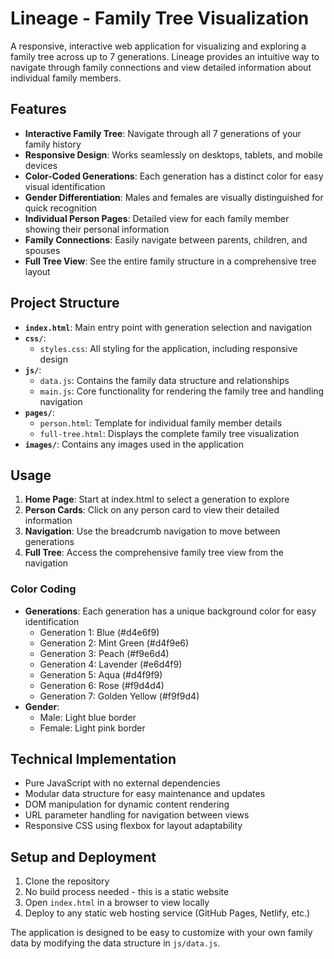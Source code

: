 # Lineage - Family Tree Visualization

A responsive, interactive web application for visualizing and exploring a family tree across up to 7 generations. Lineage provides an intuitive way to navigate through family connections and view detailed information about individual family members.

## Features

- **Interactive Family Tree**: Navigate through all 7 generations of your family history
- **Responsive Design**: Works seamlessly on desktops, tablets, and mobile devices
- **Color-Coded Generations**: Each generation has a distinct color for easy visual identification
- **Gender Differentiation**: Males and females are visually distinguished for quick recognition
- **Individual Person Pages**: Detailed view for each family member showing their personal information
- **Family Connections**: Easily navigate between parents, children, and spouses
- **Full Tree View**: See the entire family structure in a comprehensive tree layout

## Project Structure

- **`index.html`**: Main entry point with generation selection and navigation
- **`css/`**:
  - `styles.css`: All styling for the application, including responsive design
- **`js/`**:
  - `data.js`: Contains the family data structure and relationships
  - `main.js`: Core functionality for rendering the family tree and handling navigation
- **`pages/`**:
  - `person.html`: Template for individual family member details
  - `full-tree.html`: Displays the complete family tree visualization
- **`images/`**: Contains any images used in the application

## Usage

1. **Home Page**: Start at index.html to select a generation to explore
2. **Person Cards**: Click on any person card to view their detailed information
3. **Navigation**: Use the breadcrumb navigation to move between generations
4. **Full Tree**: Access the comprehensive family tree view from the navigation

### Color Coding

- **Generations**: Each generation has a unique background color for easy identification
  - Generation 1: Blue (#d4e6f9)
  - Generation 2: Mint Green (#d4f9e6)
  - Generation 3: Peach (#f9e6d4)
  - Generation 4: Lavender (#e6d4f9)
  - Generation 5: Aqua (#d4f9f9)
  - Generation 6: Rose (#f9d4d4)
  - Generation 7: Golden Yellow (#f9f9d4)
- **Gender**: 
  - Male: Light blue border
  - Female: Light pink border

## Technical Implementation

- Pure JavaScript with no external dependencies
- Modular data structure for easy maintenance and updates
- DOM manipulation for dynamic content rendering
- URL parameter handling for navigation between views
- Responsive CSS using flexbox for layout adaptability

## Setup and Deployment

1. Clone the repository
2. No build process needed - this is a static website
3. Open `index.html` in a browser to view locally
4. Deploy to any static web hosting service (GitHub Pages, Netlify, etc.)

The application is designed to be easy to customize with your own family data by modifying the data structure in `js/data.js`.